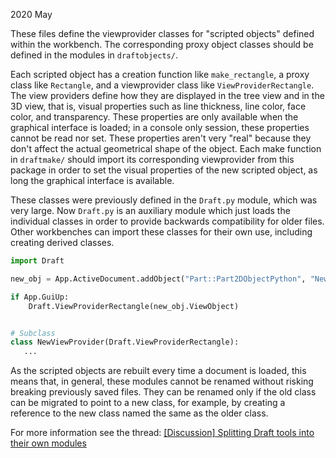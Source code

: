 2020 May

These files define the viewprovider classes for "scripted objects"
defined within the workbench. The corresponding proxy object classes
should be defined in the modules in `draftobjects/`.

Each scripted object has a creation function like `make_rectangle`,
a proxy class like `Rectangle`, and a viewprovider class
like `ViewProviderRectangle`.
The view providers define how they are displayed in the tree view
and in the 3D view, that is, visual properties such as line thickness,
line color, face color, and transparency.
These properties are only available when the graphical interface is loaded;
in a console only session, these properties cannot be read nor set.
These properties aren't very "real" because they don't affect the actual
geometrical shape of the object.
Each make function in `draftmake/` should import its corresponding
viewprovider from this package in order to set the visual properties
of the new scripted object, as long the graphical interface
is available.

These classes were previously defined in the `Draft.py` module,
which was very large. Now `Draft.py` is an auxiliary module
which just loads the individual classes in order to provide backwards
compatibility for older files.
Other workbenches can import these classes for their own use,
including creating derived classes.
```py
import Draft

new_obj = App.ActiveDocument.addObject("Part::Part2DObjectPython", "New")

if App.GuiUp:
    Draft.ViewProviderRectangle(new_obj.ViewObject)


# Subclass
class NewViewProvider(Draft.ViewProviderRectangle):
   ...
```

As the scripted objects are rebuilt every time a document is loaded,
this means that, in general, these modules cannot be renamed
without risking breaking previously saved files. They can be renamed
only if the old class can be migrated to point to a new class,
for example, by creating a reference to the new class named the same
as the older class.

For more information see the thread:
[[Discussion] Splitting Draft tools into their own modules](https://forum.freecad.org/viewtopic.php?f=23&t=38593&start=10#p341298)
